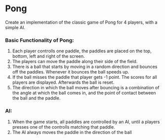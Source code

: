 # Pong
Create an implementation of the classic game of Pong for 4 players, with a simple AI.

### Basic Functionality of Pong:
1. Each player controlls one paddle, the paddles are placed on the top, bottom, left and right of the screen.
2. The players can move the paddle along their side of the field.
3. There is a ball that starts by moving in a random direction and bounces off the paddles. Whenever it bounces the ball speeds up.
5. If the ball misses the paddle that player gets -1 point. The scores for all players are displayed. Afterwards the ball is reset.
4. The direction in which the ball moves after bouncing is a combination of the angle at which the ball comes in, and the point of contact between the ball and the paddle.

### AI:
1. When the game starts, all paddles are controlled by an AI, until a players presses one of the controlls matching that paddle.
2. The AI always moves the paddle in the direction of the ball 
